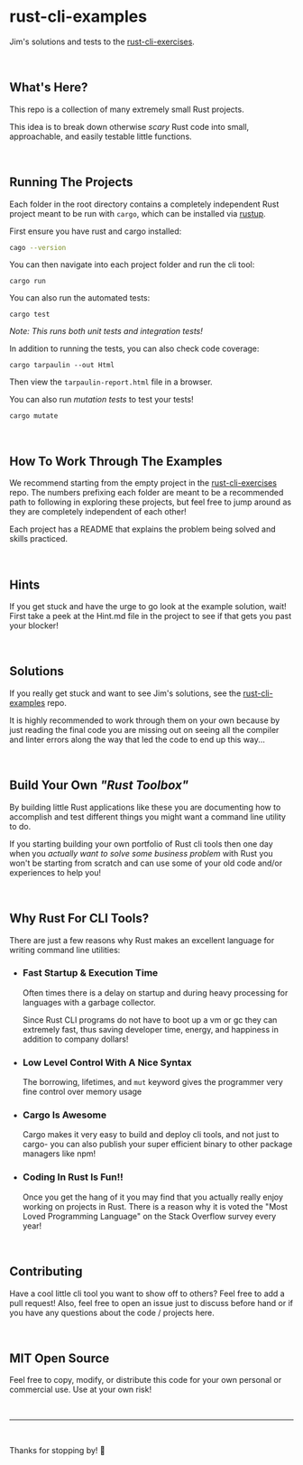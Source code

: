 # rust-cli-examples
Jim's solutions and tests to the [rust-cli-exercises](https://github.com/JimLynchCodes/rust-cli-exercises).

<br/>

## What's Here?

This repo is a collection of many extremely small Rust projects.

This idea is to break down otherwise _scary_ Rust code into small, approachable, and easily testable little functions.

<br/>

## Running The Projects
Each folder in the root directory contains a completely independent Rust project meant to be run with `cargo`, which can be installed via [rustup](https://rustup.rs/).

First ensure you have rust and cargo installed:
```bash
cago --version
```

You can then navigate into each project folder and run the cli tool:
```
cargo run
```

You can also run the automated tests:
```
cargo test
```

_Note: This runs both unit tests and integration tests!_

In addition to running the tests, you can also check code coverage:
```
cargo tarpaulin --out Html
```

Then view the `tarpaulin-report.html` file in a browser.

You can also run _mutation tests_ to test your tests!
```
cargo mutate
```

<br/>

## How To Work Through The Examples
We recommend starting from the empty project in the [rust-cli-exercises](https://github.com/JimLynchCodes/rust-cli-exercises/tree/main) repo. The numbers prefixing each folder are meant to be a recommended path to following in exploring these projects, but feel free to jump around as they are completely independent of each other!

Each project has a README that explains the problem being solved and skills practiced.

<br/>

## Hints
If you get stuck and have the urge to go look at the example solution, wait! First take a peek at the Hint.md file in the project to see if that gets you past your blocker!

<br/>

## Solutions
If you really get stuck and want to see Jim's solutions, see the [rust-cli-examples](https://github.com/JimLynchCodes/rust-cli-examples) repo.

It is highly recommended to work through them on your own because by just reading the final code you are missing out on seeing all the compiler and linter errors along the way that led the code to end up this way...

<br/>

## Build Your Own _"Rust Toolbox"_
By building little Rust applications like these you are documenting how to accomplish and test different things you might want a command line utility to do.

If you starting building your own portfolio of Rust cli tools then one day when you _actually want to solve some business problem_ with Rust you won't be starting from scratch and can use some of your old code and/or experiences to help you!

<br/>

## Why Rust For CLI Tools?

There are just a few reasons why Rust makes an excellent language for writing command line utilities:

- ### Fast Startup & Execution Time
    Often times there is a delay on startup and during heavy processing for languages with a garbage collector.
    
    Since Rust CLI programs do not have to boot up a vm or gc they can extremely fast, thus saving developer time, energy, and happiness in addition to company dollars!

- ### Low Level Control With A Nice Syntax
    
    The borrowing, lifetimes, and `mut` keyword gives the programmer very fine control over memory usage  

- ### Cargo Is Awesome

    Cargo makes it very easy to build and deploy cli tools, and not just to cargo- you can also publish your super efficient binary to other package managers like npm!

- ### Coding In Rust Is Fun!!
    
    Once you get the hang of it you may find that you actually really enjoy working on projects in Rust. There is a reason why it is voted the "Most Loved Programming Language" on the Stack Overflow survey every year! 

<br/>

## Contributing

Have a cool little cli tool you want to show off to others? Feel free to add a pull request! Also, feel free to open an issue just to discuss before hand or if you have any questions about the code / projects here. 

<br/>

## MIT Open Source

Feel free to copy, modify, or distribute this code for your own personal or commercial use. Use at your own risk!

<br/>

---

<br/>

Thanks for stopping by! 🦀
